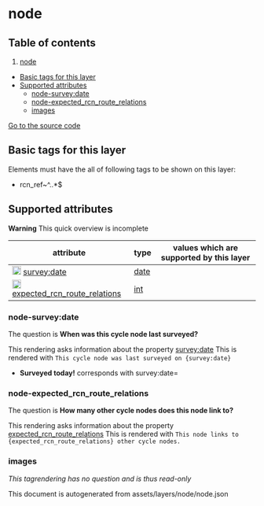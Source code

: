 node
======

## Table of contents

1. [node](#node)

- [Basic tags for this layer](#basic-tags-for-this-layer)
- [Supported attributes](#supported-attributes)
    + [node-survey:date](#node-surveydate)
    + [node-expected_rcn_route_relations](#node-expected_rcn_route_relations)
    + [images](#images)

[Go to the source code](../assets/layers/node/node.json)



Basic tags for this layer
---------------------------



Elements must have the all of following tags to be shown on this layer:

- rcn_ref~^..*$

Supported attributes
----------------------



**Warning** This quick overview is incomplete

attribute | type | values which are supported by this layer
----------- | ------ | ------------------------------------------
[<img src='https://mapcomplete.osm.be/assets/svg/statistics.svg' height='18px'>](https://taginfo.openstreetmap.org/keys/survey:date#values) [survey:date](https://wiki.openstreetmap.org/wiki/Key:survey:date) | [date](../SpecialInputElements.md#date) | [](https://wiki.openstreetmap.org/wiki/Tag:survey:date%3D)
[<img src='https://mapcomplete.osm.be/assets/svg/statistics.svg' height='18px'>](https://taginfo.openstreetmap.org/keys/expected_rcn_route_relations#values) [expected_rcn_route_relations](https://wiki.openstreetmap.org/wiki/Key:expected_rcn_route_relations) | [int](../SpecialInputElements.md#int) |

### node-survey:date

The question is **When was this cycle node last surveyed?**

This rendering asks information about the property  [survey:date](https://wiki.openstreetmap.org/wiki/Key:survey:date)
This is rendered with `This cycle node was last surveyed on {survey:date}`

- **Surveyed today!** corresponds with survey:date=

### node-expected_rcn_route_relations

The question is **How many other cycle nodes does this node link to?**

This rendering asks information about the
property  [expected_rcn_route_relations](https://wiki.openstreetmap.org/wiki/Key:expected_rcn_route_relations)
This is rendered with `This node links to {expected_rcn_route_relations} other cycle nodes.`

### images

_This tagrendering has no question and is thus read-only_

This document is autogenerated from assets/layers/node/node.json